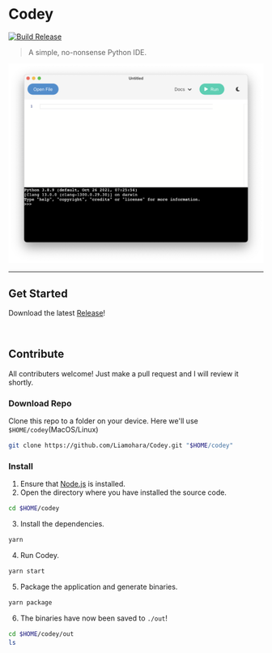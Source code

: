 # Codey

[![Build Release](https://github.com/Liamohara/Codey/actions/workflows/build_release.yml/badge.svg?branch=master)](https://github.com/Liamohara/Codey/actions/workflows/build_release.yml)

> A simple, no-nonsense Python IDE.

<img src="./screenshot.png" width="864">

---

## Get Started

Download the latest [Release](https://github.com/Liamohara/Codey/releases/tag/latest)!

&nbsp;

## Contribute

All contributers welcome! Just make a pull request and I will review it shortly.

### Download Repo

Clone this repo to a folder on your device. Here we'll use `$HOME/codey`(MacOS/Linux)

```sh
git clone https://github.com/Liamohara/Codey.git "$HOME/codey"
```

### Install

1. Ensure that [Node.js](https://nodejs.org/en/download/) is installed.
2. Open the directory where you have installed the source code.

```sh
cd $HOME/codey
```

3. Install the dependencies.

```sh
yarn
```

4. Run Codey.

```sh
yarn start
```

5. Package the application and generate binaries.

```sh
yarn package
```

6. The binaries have now been saved to `./out`!

```sh
cd $HOME/codey/out
ls
```
